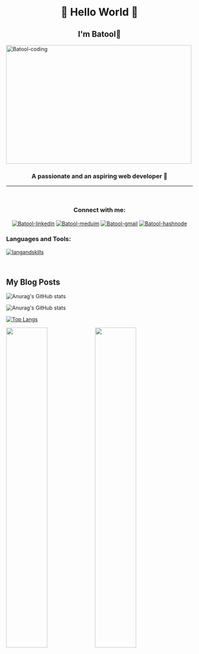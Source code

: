 <h1 align="center"> 👋 Hello World 👋 </h1>
<h2 align="center">I'm Batool💜</h2>

<img align="center" alt="Batool-coding" src="https://resultpediabd.com/wp-content/uploads/2019/08/me.gif" width="500" height="320" />

<h3 align="center">A passionate and an aspiring web developer 💜</h3>

<hr>

<br/>

<h3 align="center">Connect with me:</h3>
<p align="center">
<a href="https://www.linkedin.com/in/batool-ragayah" target="_blank"><img align="center" src="https://img.shields.io/badge/linkedin-%230077B5.svg?style=for-the-badge&logo=linkedin&logoColor=white" alt="Batool-linkedin"/></a>
<a href="https://medium.com/@batoolragayah" target="_blank"><img align="center" src="https://img.shields.io/badge/Medium-12100E?style=for-the-badge&logo=medium&logoColor=white" alt="Batool-meduim"/></a>
<a href="mailto:+batoolbtoush98@gmail.com" target="_blank"><img align="center" src="https://img.shields.io/badge/Gmail-D14836?style=for-the-badge&logo=gmail&logoColor=white" alt="Batool-gmail"/></a>
<a href="https://batoolragayah.hashnode.dev/" target="_blank"><img align="center" src="https://img.shields.io/badge/Hashnode-2962FF?style=for-the-badge&logo=hashnode&logoColor=white" alt="Batool-hashnode"/></a>


<h3 align="left">Languages and Tools:</h3>

[![langandskills](https://skillicons.dev/icons?i=html,css,js,python,nodejs,nextjs,bootstrap,tailwindcss,django,react,vscode,docker)](https://skillicons.dev)


<br/>

## My Blog Posts
<!-- BLOG-POST-LIST:START -->
<!-- BLOG-POST-LIST:END -->




![Anurag's GitHub stats](https://github-readme-stats.vercel.app/api?username=BatoolBtoush&count_private=true&show_icons=true&theme=dark)

![Anurag's GitHub stats](https://github-readme-stats.vercel.app/api?username=BatoolBtoush&count_private=true&show_icons=true&theme=tokyonight)



[![Top Langs](https://github-readme-stats.vercel.app/api/top-langs/?username=BatoolBtoush&layout=compact&langs_count=8&theme=dark)](https://github.com/anuraghazra/github-readme-stats)

<img align="left" width= "47%" src="https://github-readme-stats.vercel.app/api/top-langs/?username=BatoolBtoush&layout=compact&langs_count=8&theme=dark" />

<img align="left" width= "47%" src="https://github-readme-stats.vercel.app/api?username=BatoolBtoush&count_private=true&show_icons=true&theme=dark" />
